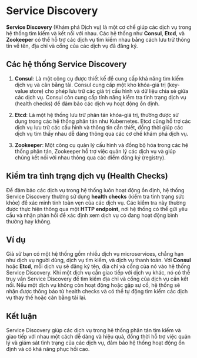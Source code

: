 # Service Discovery

**Service Discovery** (Khám phá Dịch vụ) là một cơ chế giúp các dịch vụ trong hệ thống tìm kiếm và kết nối với nhau. Các hệ thống như **Consul**, **Etcd**, và **Zookeeper** có thể hỗ trợ các dịch vụ tìm kiếm nhau bằng cách lưu trữ thông tin về tên, địa chỉ và cổng của các dịch vụ đã đăng ký.

## Các hệ thống Service Discovery

1. **Consul**: Là một công cụ được thiết kế để cung cấp khả năng tìm kiếm dịch vụ và cân bằng tải. Consul cung cấp một kho khóa-giá trị (key-value store) cho phép lưu trữ các giá trị cấu hình và dữ liệu chia sẻ giữa các dịch vụ. Consul còn cung cấp tính năng kiểm tra tình trạng dịch vụ (health checks) để đảm bảo các dịch vụ hoạt động ổn định.
   
2. **Etcd**: Là một hệ thống lưu trữ phân tán khóa-giá trị, thường được sử dụng trong các hệ thống phân tán như Kubernetes. Etcd cũng hỗ trợ các dịch vụ lưu trữ các cấu hình và thông tin cần thiết, đồng thời giúp các dịch vụ tìm thấy nhau dễ dàng thông qua các cơ chế khám phá dịch vụ.
   
3. **Zookeeper**: Một công cụ quản lý cấu hình và đồng bộ hóa trong các hệ thống phân tán, Zookeeper hỗ trợ việc quản lý các dịch vụ và giúp chúng kết nối với nhau thông qua các điểm đăng ký (registry).

## Kiểm tra tình trạng dịch vụ (Health Checks)

Để đảm bảo các dịch vụ trong hệ thống luôn hoạt động ổn định, hệ thống Service Discovery thường sử dụng **health checks** (kiểm tra tình trạng sức khỏe) để xác minh tính toàn vẹn của các dịch vụ. Các kiểm tra này thường được thực hiện thông qua một **HTTP endpoint**, nơi hệ thống có thể gửi yêu cầu và nhận phản hồi để xác định xem dịch vụ có đang hoạt động bình thường hay không.

## Ví dụ

Giả sử bạn có một hệ thống gồm nhiều dịch vụ microservices, chẳng hạn như dịch vụ người dùng, dịch vụ tìm kiếm, và dịch vụ thanh toán. Với **Consul** hoặc **Etcd**, mỗi dịch vụ sẽ đăng ký tên, địa chỉ và cổng của nó vào hệ thống Service Discovery. Khi một dịch vụ cần giao tiếp với dịch vụ khác, nó có thể truy vấn Service Discovery để tìm kiếm địa chỉ và cổng của dịch vụ cần kết nối. Nếu một dịch vụ không còn hoạt động hoặc gặp sự cố, hệ thống sẽ nhận được thông báo từ health checks và có thể tự động tìm kiếm các dịch vụ thay thế hoặc cân bằng tải lại.

## Kết luận

Service Discovery giúp các dịch vụ trong hệ thống phân tán tìm kiếm và giao tiếp với nhau một cách dễ dàng và hiệu quả, đồng thời hỗ trợ việc quản lý và giám sát tình trạng của các dịch vụ, đảm bảo hệ thống hoạt động ổn định và có khả năng phục hồi cao.